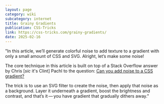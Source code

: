 ```yaml
---
layout: page
category: wiki
subcategory: internet
title: Grainy Gradients
publication: CSS-Tricks
link: https://css-tricks.com/grainy-gradients/
date: 2025-02-16
---
```


"In this article, we’ll generate colorful noise to add texture to a gradient with only a small amount of CSS and SVG. Alright, let’s make some noise!

The core technique in this article is built on top of a Stack Overflow answer by Chris [*sic* it's Clint] Pachl to the question: [Can you add noise to a CSS gradient?](https://stackoverflow.com/questions/4011113/can-you-add-noise-to-a-css3-gradient)

The trick is to use an SVG filter to create the noise, then apply that noise as a background. Layer it underneath a gradient, boost the brightness and contrast, and that’s it — you have gradient that gradually dithers away."
